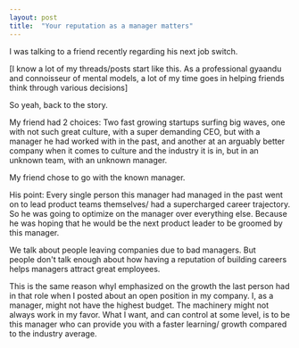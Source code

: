 ```yaml
---
layout: post
title:  "Your reputation as a manager matters"
---
```


I was talking to a friend recently regarding his next job switch.

[I know a lot of my threads/posts start like this. As a professional gyaandu and connoisseur of mental models, a lot of my time goes in helping friends think through various decisions]

So yeah, back to the story.

My friend had 2 choices: Two fast growing startups surfing big waves, one with not such great culture, with a super demanding CEO, but with a manager he had worked with in the past, and another at an arguably better company when it comes to culture and the industry it is in, but in an unknown team, with an unknown manager.

My friend chose to go with the known manager.

His point: Every single person this manager had managed in the past went on to lead product teams themselves/ had a supercharged career trajectory. So he was going to optimize on the manager over everything else. Because he was hoping that he would be the next product leader to be groomed by this manager.

We talk about people leaving companies due to bad managers. But people don't talk enough about how having a reputation of building careers helps managers attract great employees.

This is the same reason whyI emphasized on the growth the last person had in that role when I posted about an open position in my company. I, as a manager, might not have the highest budget. The machinery might not always work in my favor. What I want, and can control at some level, is to be this manager who can provide you with a faster learning/ growth compared to the industry average.
